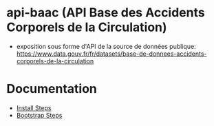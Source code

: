 # api-baac (API Base des Accidents Corporels de la Circulation)
* exposition sous forme d'API de la source de données publique: https://www.data.gouv.fr/fr/datasets/base-de-donnees-accidents-corporels-de-la-circulation

# Documentation
* [Install Steps](./docs/INSTALL.md)
* [Bootstrap Steps](./docs/BOOTSTRAP.md)
